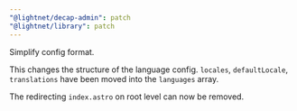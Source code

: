 ```yaml
---
"@lightnet/decap-admin": patch
"@lightnet/library": patch
---
```


Simplify config format.

This changes the structure of the language config. `locales`, `defaultLocale`, `translations` have been moved into
the `languages` array.

The redirecting `index.astro` on root level can now be removed.
